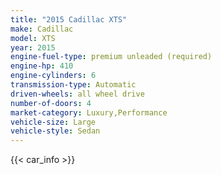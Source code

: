 ```yaml
---
title: "2015 Cadillac XTS"
make: Cadillac
model: XTS
year: 2015
engine-fuel-type: premium unleaded (required)
engine-hp: 410
engine-cylinders: 6
transmission-type: Automatic
driven-wheels: all wheel drive
number-of-doors: 4
market-category: Luxury,Performance
vehicle-size: Large
vehicle-style: Sedan
---
```


{{< car_info >}}
